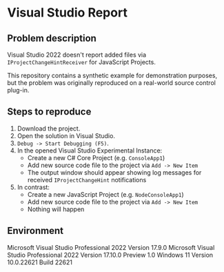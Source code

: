 # Visual Studio Report

## Problem description

Visual Studio 2022 doesn't report added files via `IProjectChangeHintReceiver`
for JavaScript Projects.

This repository contains a synthetic example for demonstration purposes, but the
problem was originally reproduced on a real-world source control plug-in.

## Steps to reproduce

1. Download the project.
2. Open the solution in Visual Studio.
3. `Debug -> Start Debugging (F5)`.
4. In the opened Visual Studio Experimental Instance:
    - Create a new C# Core Project (e.g. `ConsoleApp1`)
    - Add new source code file to the project via `Add -> New Item`
    - The output window should appear showing log messages for
      received `IProjectChangeHint` notifications
5. In contrast:
    - Create a new JavaScript Project (e.g. `NodeConsoleApp1`)
    - Add new source code file to the project via `Add -> New Item`
    - Nothing will happen

## Environment

Microsoft Visual Studio Professional 2022 Version 17.9.0
Microsoft Visual Studio Professional 2022 Version 17.10.0 Preview 1.0
Windows 11 Version 10.0.22621 Build 22621
